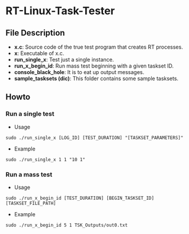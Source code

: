 # RT-Linux-Task-Tester

## File Description
- **x.c**: Source code of the true test program that creates RT processes.
- **x**: Executable of x.c.
- **run_single_x**: Test just a single instance.
- **run_x_begin_id**: Run mass test beginning with a given taskset ID.
- **console_black_hole**: It is to eat up output messages.
- **sample_tasksets (dic)**: This folder contains some sample tasksets. 

## Howto
### Run a single test
- Usage
```
sudo ./run_single_x [LOG_ID] [TEST_DURATION] "[TASKSET_PARAMETERS]"
```

- Example
```
sudo ./run_single_x 1 1 "10 1" 
```

### Run a mass test
- Usage
```
sudo ./run_x_begin_id [TEST_DURATION] [BEGIN_TASKSET_ID] [TASKSET_FILE_PATH]
```

- Example
```
sudo ./run_x_begin_id 5 1 TSK_Outputs/out0.txt 
```
